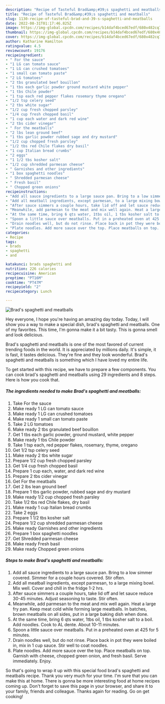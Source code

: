 ```yaml
---
description: "Recipe of Tasteful Brad&amp;#39;s spaghetti and meatballs"
title: "Recipe of Tasteful Brad&amp;#39;s spaghetti and meatballs"
slug: 1130-recipe-of-tasteful-brad-and-39-s-spaghetti-and-meatballs
date: 2022-08-31T01:17:46.825Z
image: https://img-global.cpcdn.com/recipes/b14daf4bced67edf/680x482cq70/brads-spaghetti-and-meatballs-recipe-main-photo.jpg
thumbnail: https://img-global.cpcdn.com/recipes/b14daf4bced67edf/680x482cq70/brads-spaghetti-and-meatballs-recipe-main-photo.jpg
cover: https://img-global.cpcdn.com/recipes/b14daf4bced67edf/680x482cq70/brads-spaghetti-and-meatballs-recipe-main-photo.jpg
author: Katharine Hamilton
ratingvalue: 4.5
reviewcount: 19176
recipeingredient:
- " For the sauce"
- "1 LG can tomato sauce"
- "1 LG can crushed tomatoes"
- "1 small can tomato paste"
- "2 LG tomatoes"
- "2 tbs granulated beef bouillon"
- "1 tbs each garlic powder ground mustard white pepper"
- "1 tbs Chile powder"
- "1 tsp each red pepper flakes rosemary thyme oregano"
- "1/2 tsp celery seed"
- "2 tbs white sugar"
- "1/2 cup fresh chopped parsley"
- "1/4 cup fresh chopped basil"
- "1 cup each water and dark red wine"
- "2 tbs cider vinegar"
- " For the meatballs"
- "2 lbs lean ground beef"
- "1 tbs garlic powder rubbed sage and dry mustard"
- "1/2 cup chopped fresh parsley"
- "1/2 tbs red Chile flakes dry basil"
- "1 cup Italian bread crumbs"
- "2 eggs"
- "1 1/2 tbs kosher salt"
- "1/2 cup shredded parmesan cheese"
- " Garnishes and other ingredients"
- "1 box spaghetti noodles"
- " Shredded parmesan cheese"
- " Fresh basil"
- " Chopped green onions"
recipeinstructions:
- "Add all sauce ingredients to a large sauce pan. Bring to a low simmer covered. Simmer for a couple hours covered. Stir often."
- "Add all meatball ingredients, except parmesan, to a large mixing bowl. Mix well. Cover and chill in the fridge 1-2 hrs."
- "After sauce simmers a couple hours, take lid off and let sauce reduce 30-45 minutes. Adjust seasoning to taste. Stir often."
- "Meanwhile, add parmesan to the meat and mix well again. Heat a large fry pan. Keep meat cold while forming large meatballs. In batches, brown meatballs on all sides, put in a large baking dish when done."
- "At the same time, bring 6 qts water, 1tbs oil, 1 tbs kosher salt to a boil. Add noodles. Cook to AL dente. About 10-11 minutes."
- "Spoon a little sauce over meatballs. Put in a preheated oven at 425 for 5 minutes."
- "Drain noodles well, but do not rinse. Place back in pot they were boiled in, mix in 1 cup sauce. Stir well to coat noodles."
- "Plate noodles. Add more sauce over the top. Place meatballs on top. Garnish with cheese, chopped green onion, and fresh basil. Serve immediately. Enjoy."
categories:
- Recipe
tags:
- brads
- spaghetti
- and

katakunci: brads spaghetti and 
nutrition: 226 calories
recipecuisine: American
preptime: "PT16M"
cooktime: "PT47M"
recipeyield: "2"
recipecategory: Lunch

---
```



![Brad&#39;s spaghetti and meatballs](https://img-global.cpcdn.com/recipes/b14daf4bced67edf/680x482cq70/brads-spaghetti-and-meatballs-recipe-main-photo.jpg)

Hey everyone, I hope you're having an amazing day today. Today, I will show you a way to make a special dish, brad&#39;s spaghetti and meatballs. One of my favorites. This time, I'm gonna make it a bit tasty. This is gonna smell and look delicious.

Brad&#39;s spaghetti and meatballs is one of the most favored of current trending foods in the world. It is appreciated by millions daily. It's simple, it is fast, it tastes delicious. They're fine and they look wonderful. Brad&#39;s spaghetti and meatballs is something which I have loved my entire life.




To get started with this recipe, we have to prepare a few components. You can cook brad&#39;s spaghetti and meatballs using 29 ingredients and 8 steps. Here is how you cook that.

<!--inarticleads1-->

##### The ingredients needed to make Brad&#39;s spaghetti and meatballs:

1. Take  For the sauce
1. Make ready 1 LG can tomato sauce
1. Make ready 1 LG can crushed tomatoes
1. Make ready 1 small can tomato paste
1. Take 2 LG tomatoes
1. Make ready 2 tbs granulated beef bouillon
1. Get 1 tbs each garlic powder, ground mustard, white pepper
1. Make ready 1 tbs Chile powder
1. Take 1 tsp each, red pepper flakes, rosemary, thyme, oregano
1. Get 1/2 tsp celery seed
1. Make ready 2 tbs white sugar
1. Prepare 1/2 cup fresh chopped parsley
1. Get 1/4 cup fresh chopped basil
1. Prepare 1 cup each, water, and dark red wine
1. Prepare 2 tbs cider vinegar
1. Get  For the meatballs
1. Get 2 lbs lean ground beef
1. Prepare 1 tbs garlic powder, rubbed sage and dry mustard
1. Make ready 1/2 cup chopped fresh parsley
1. Take 1/2 tbs red Chile flakes, dry basil
1. Make ready 1 cup Italian bread crumbs
1. Take 2 eggs
1. Prepare 1 1/2 tbs kosher salt
1. Prepare 1/2 cup shredded parmesan cheese
1. Make ready  Garnishes and other ingredients
1. Prepare 1 box spaghetti noodles
1. Get  Shredded parmesan cheese
1. Make ready  Fresh basil
1. Make ready  Chopped green onions




<!--inarticleads2-->

##### Steps to make Brad&#39;s spaghetti and meatballs:

1. Add all sauce ingredients to a large sauce pan. Bring to a low simmer covered. Simmer for a couple hours covered. Stir often.
1. Add all meatball ingredients, except parmesan, to a large mixing bowl. Mix well. Cover and chill in the fridge 1-2 hrs.
1. After sauce simmers a couple hours, take lid off and let sauce reduce 30-45 minutes. Adjust seasoning to taste. Stir often.
1. Meanwhile, add parmesan to the meat and mix well again. Heat a large fry pan. Keep meat cold while forming large meatballs. In batches, brown meatballs on all sides, put in a large baking dish when done.
1. At the same time, bring 6 qts water, 1tbs oil, 1 tbs kosher salt to a boil. Add noodles. Cook to AL dente. About 10-11 minutes.
1. Spoon a little sauce over meatballs. Put in a preheated oven at 425 for 5 minutes.
1. Drain noodles well, but do not rinse. Place back in pot they were boiled in, mix in 1 cup sauce. Stir well to coat noodles.
1. Plate noodles. Add more sauce over the top. Place meatballs on top. Garnish with cheese, chopped green onion, and fresh basil. Serve immediately. Enjoy.




So that's going to wrap it up with this special food brad&#39;s spaghetti and meatballs recipe. Thank you very much for your time. I'm sure that you can make this at home. There is gonna be more interesting food at home recipes coming up. Don't forget to save this page in your browser, and share it to your family, friends and colleague. Thanks again for reading. Go on get cooking!
